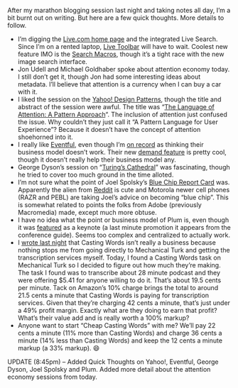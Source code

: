 After my marathon blogging session last night and taking notes all day,
I’m a bit burnt out on writing. But here are a few quick thoughts. More
details to follow.

-   I’m digging the [Live.com home page](http://www.live.com/) and the
    integrated Live Search. Since I’m on a rented laptop, [Live
    Toolbar](http://toolbar.live.com/) will have to wait. Coolest new
    feature IMO is the [Search
    Macros](http://microsoftgadgets.com/Macros), though it’s a tight
    race with the new image search interface.
-   Jon Udell and Michael Goldhaber spoke about attention economy today.
    I still don’t get it, though Jon had some interesting ideas about
    metadata. I’ll believe that attention is a currency when I can buy a
    car with it.
-   I liked the session on the [Yahoo! Design
    Patterns](http://developer.yahoo.com/ypatterns), though the title
    and abstract of the session were awful. The title was “[The Language
    of Attention: A Pattern
    Approach](http://conferences.oreillynet.com/cs/et2006/view/e_sess/8602)“.
    The inclusion of attention just confused the issue. Why couldn’t
    they just call it “A Pattern Language for User Experience”? Because
    it doesn’t have the concept of attention shoehorned into it.
-   I really like [Eventful](http://eventful.com/), even though I’m [on
    record](http://devhawk.net/2006/02/13/Web+20+Evolution.aspx) as
    thinking their business model doesn’t work. Their new [demand
    feature](http://eventful.com/demand) is pretty cool, though it
    doesn’t really help their business model any.
-   George Dyson’s session on “[Turing’s
    Cathedral](http://conferences.oreillynet.com/cs/et2006/view/e_sess/8035)”
    was fascinating, though he tried to cover too much ground in the
    time alloted.
-   I’m not sure what the point of Joel Spolsky’s [Blue Chip Report
    Card](http://conferences.oreillynet.com/cs/et2006/view/e_sess/8323)
    was. Apparently the alien from [Reddit](http://www.reddit.com) is
    cute and Motorola newer cell phones (RAZR and PEBL) are taking
    Joel’s advice on becoming “blue chip”. This is somewhat related to
    points the folks from Adobe (previously Macromedia) made, except
    much more obtuse.
-   I have no idea what the point or business model of Plum is, even
    though it was
    [featured](http://conferences.oreillynet.com/cs/et2006/view/e_sess/9004)
    as a keynote (a last minute promotion it appears from the conference
    guide). Seems too complex and centralized to actually work.
-   I [wrote last
    night](http://devhawk.net/2006/03/08/Felipe+Cabrera+On+Amazons+Mechanical+Turk.aspx) that
    Casting Words isn’t really a business because nothing stops me from
    going directly to Mechanical Turk and getting the transcription
    services myself. Today, I found a Casting Words task on Mechanical
    Turk so I decided to figure out how much they’re making. The task I
    found was to transcribe about 28 minute podcast and they were
    offering \$5.41 for anyone willing to do it. That’s about 19.5 cents
    per minute. Tack on Amazon’s 10% charge brings the total to around
    21.5 cents a minute that Casting Words is paying for transcription
    services. Given that they’re charging 42 cents a minute, that’s just
    under a 49% profit margin. Exactly what are they doing to earn that
    profit? What’s their value add and is really worth a 100% markup?
-   Anyone want to start “Cheap Casting Words” with me? We’ll pay 22
    cents a minute (11% more than Casting Words) and charge 36 cents a
    minute (14% less than Casting Words) and keep the 12 cents a minute
    markup (a 33% markup).
    :smile:

UPDATE (8:45pm) – Added Quick Thoughts on Yahoo!, Eventful, George
Dyson, Joel Spolsky and Plum. Added more detail about the attention
economy sessions from today.

